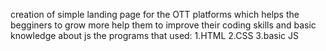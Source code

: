 creation of simple landing page for the OTT platforms which helps the begginers to grow more help them to improve their coding skills and basic knowledge about js 
the programs that used:
1.HTML
2.CSS
3.basic JS
